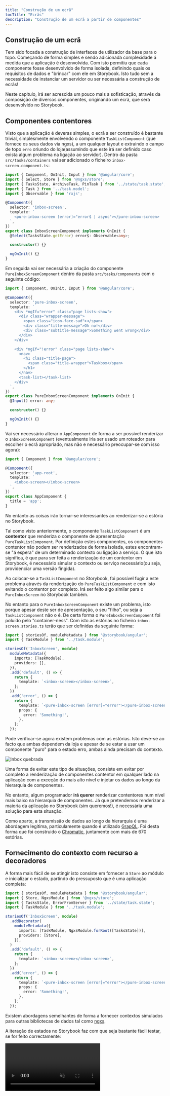 ```yaml
---
title: "Construção de um ecrã"
tocTitle: "Ecrãs"
description: "Construção de um ecrã a partir de componentes"
---
```


## Construção de um ecrã

Tem sido focada a construção de interfaces de utilizador da base para o topo.
Começando de forma simples e sendo adicionada complexidade á medida que a aplicação é desenvolvida. Com isto permitiu que cada componente fosse desenvolvido de forma isolada, definindo quais os requisitos de dados e "brincar" com ele em Storybook. Isto tudo sem a necessidade de instanciar um servidor ou ser necessária a construção de ecrãs!

Neste capitulo, irá ser acrescida um pouco mais a sofisticação, através da composição de diversos componentes, originando um ecrã, que será desenvolvido no Storybook.

## Componentes contentores

Visto que a aplicação é deveras simples, o ecrã a ser construído é bastante trivial, simplesmente envolvendo o componente `TaskListComponent` (que fornece os seus dados via ngxs), a um qualquer layout e extraindo o campo de topo `erro` oriundo do loja(assumindo que este irá ser definido caso exista algum problema na ligação ao servidor). Dentro da pasta `src/tasks/containers` vai ser adicionado o ficheiro `inbox-screen.component.ts`:

```typescript
import { Component, OnInit, Input } from '@angular/core';
import { Select, Store } from '@ngxs/store';
import { TasksState, ArchiveTask, PinTask } from '../state/task.state';
import { Task } from '../task.model';
import { Observable } from 'rxjs';

@Component({
  selector: 'inbox-screen',
  template: `
    <pure-inbox-screen [error]="error$ | async"></pure-inbox-screen>
  `,
})
export class InboxScreenComponent implements OnInit {
  @Select(TasksState.getError) error$: Observable<any>;

  constructor() {}

  ngOnInit() {}
}
```
Em seguida vai ser necessária a criação do componente `PureInboxScreenComponent` dentro da pasta `src/tasks/components` com o seguinte código:

```typescript
import { Component, OnInit, Input } from '@angular/core';

@Component({
  selector: 'pure-inbox-screen',
  template: `
    <div *ngIf="error" class="page lists-show">
      <div class="wrapper-message">
        <span class="icon-face-sad"></span>
        <div class="title-message">Oh no!</div>
        <div class="subtitle-message">Something went wrong</div>
      </div>
    </div>

    <div *ngIf="!error" class="page lists-show">
      <nav>
        <h1 class="title-page">
          <span class="title-wrapper">Taskbox</span>
        </h1>
      </nav>
      <task-list></task-list>
    </div>
  `,
})
export class PureInboxScreenComponent implements OnInit {
  @Input() error: any;

  constructor() {}

  ngOnInit() {}
}
```

Vai ser necessário alterar o `AppComponent` de forma a ser possível renderizar o `InboxScreenComponent` (eventualmente iria ser usado um roteador para escolher o ecrã apropriado, mas não e necessário preocupar-se com isso agora):

```typescript
import { Component } from '@angular/core';

@Component({
  selector: 'app-root',
  template: `
    <inbox-screen></inbox-screen>
  `,
})
export class AppComponent {
  title = 'app';
}
```

No entanto as coisas irão tornar-se interessantes ao renderizar-se a estória no Storybook.

Tal como visto anteriormente, o componente `TaskListComponent` é um **contentor** que renderiza o componente de apresentação `PureTaskListComponent`. Por definição estes componentes, os componentes contentor não podem ser renderizados de forma isolada, estes encontram-se "á espera" de um determinado contexto ou ligação a serviço. O que isto significa, é que para ser feita a renderização de um contentor em Storybook, é necessário simular o contexto ou serviço necessário(ou seja, providenciar uma versão fingida).

Ao colocar-se a `TaskListComponent` no Storybook, foi possível fugir a este problema através da renderização do `PureTaskListComponent` e com isto evitando o contentor por completo.
Irá ser feito algo similar para o `PureInboxScreen` no Storybook também.

No entanto para o `PureInboxScreenComponent` existe um problema, isto porque apesar deste ser de apresentação, o seu "filho", ou seja a `TaskListComponent` não o é. De certa forma o `PureInboxScreenComponent` foi poluído pelo "container-ness". Com isto as estórias no ficheiro `inbox-screen.stories.ts` terão que ser definidas da seguinte forma:

```typescript
import { storiesOf, moduleMetadata } from '@storybook/angular';
import { TaskModule } from '../task.module';

storiesOf('InboxScreen', module)
  moduleMetadata({
    imports: [TaskModule],
    providers: [],
  }),
  .add('default', () => {
    return {
      template: `<inbox-screen></inbox-screen>`,
    };
  })
  .add('error', () => {
    return {
      template: `<pure-inbox-screen [error]="error"></pure-inbox-screen>`,
      props: {
        error: 'Something!',
      },
    };
  });
```
Pode verificar-se agora existem problemas com as estórias. Isto deve-se ao facto que ambas dependem da loja e apesar de se estar a usar um componente "puro" para o estado erro, ambas ainda precisam do contexto.

![Inbox quebrada](/broken-inboxscreen.png)

Uma forma de evitar este tipo de situações, consiste em evitar por completo a renderização de componentes contentor em qualquer lado na aplicação com a exceção do mais alto nível e injetar os dados ao longo da hierarquia de componentes.

No entanto, algum programador **irá querer** renderizar contentores num nível mais baixo na hierarquia de componentes. Já que pretendemos renderizar a maioria da aplicação no Storybook (sim queremos!), é necessária uma solução para esta situação.

<div class="aside">
    Como aparte, a transmissão de dados ao longo da hierarquia é uma abordagem legitima, particulamente quando é utilizado <a href="http://graphql.org/">GrapQL</a>. Foi desta forma que foi construido o <a href="https://www.chromaticqa.com">Chromatic</a>, juntamente com mais de 670 estórias.
</div>

## Fornecimento do contexto com recurso a decoradores

A forma mais fácil de se atingir isto consiste em fornecer a `Store` ao módulo e inicializar o estado, partindo do pressuposto que é uma aplicação completa:

```typescript
import { storiesOf, moduleMetadata } from '@storybook/angular';
import { Store, NgxsModule } from '@ngxs/store';
import { TasksState, ErrorFromServer } from '../state/task.state';
import { TaskModule } from '../task.module';

storiesOf('InboxScreen', module)
  .addDecorator(
    moduleMetadata({
      imports: [TaskModule, NgxsModule.forRoot([TasksState])],
      providers: [Store],
    }),
  )
  .add('default', () => {
    return {
      template: `<inbox-screen></inbox-screen>`,
    };
  })
  .add('error', () => {
    return {
      template: `<pure-inbox-screen [error]="error"></pure-inbox-screen>`,
      props: {
        error: 'Something!',
      },
    };
  });
```

Existem abordagens semelhantes de forma a fornecer contextos simulados para outras bibliotecas de dados tal como [ngxs](https://ngxs.gitbook.io/ngxs/).

A iteração de estados no Storybook faz com que seja bastante fácil testar, se for feito correctamente:

<video autoPlay muted playsInline loop >

  <source
    src="/finished-inboxscreen-states.mp4"
    type="video/mp4"
  />
</video>

## Método alternativo

Poderá estar a perguntar-se porque foi criado o novo `PureInboxScreenComponent`, somente para testar o atributo `error`. A resposta mais curta é que iriamos querer mostrar um padrão que é bastante comum: ou seja componentes contentores agrupados. Neste caso, o `TaskListComponent` foi ligado á loja e com isto injetado dentro do `InboxScreenComponent` que também se encontra ligado á loja (para se obter o `error`). Foi adicionado o `PureInboxScreenComponent` somente para ilustrar uma forma de se dividir os componentes nas formas pura e ligada, assim como a possibilidade de testar em separado.

Este é um exemplo extremamente simples e como tal adicionar estes componentes puros poderá sugerir algo excessivo. Mas com o Storybook para Angular existe uma outra forma de escrever estórias para o `InboxScreenComponent`:

```typescript
import { storiesOf, moduleMetadata } from '@storybook/angular';
import { Store, NgxsModule } from '@ngxs/store';
import { TasksState, ErrorFromServer } from '../state/task.state';
import { TaskModule } from '../task.module';

import { Component } from '@angular/core';

@Component({
  template: `<inbox-screen></inbox-screen>`,
})
class HostDispatchErrorComponent {
  constructor(store: Store) {
    store.dispatch(new ErrorFromServer('Error'));
  }
}

storiesOf('InboxScreen', module)
  .addDecorator(
    moduleMetadata({
      declarations: [HostDispatchErrorComponent],
      imports: [TaskModule, NgxsModule.forRoot([TasksState])],
      providers: [Store],
    }),
  )
  .add('default', () => {
    return {
      template: `<inbox-screen></inbox-screen>`,
    };
  })
  .add('error', () => {
    return {
      template: `<pure-inbox-screen [error]="error"></pure-inbox-screen>`,
      props: {
        error: 'Something!',
      },
    };
  })
  .add('Connected Error', () => {
    return {
      component: HostDispatchErrorComponent,
    };
  });
```

Como pode ser visto, foi criado um novo componente, componente este que embrulha e irá incluir o componente `InboxScreenComponent` diretamente. Dentro do construtor deste, iremos usar o mecanismo de injeção de dependências do Angular de forma a ser possível o acesso á instância `Store` e com isto despoletar a ação de erro. O que resulta no `error` ser adicionado á loja e como consequencia disso, o componente `InboxScreenComponent` irá renderizar corretamente o estado de erro.

Poderá estar a pensar no porque de se usar `component` ao invés de `template` para definir a estória. O que acontece é que Storybook para Angular permite quer uma, quer a outra metodologia, o que a metodologia usada por `component` faz, não é nada mais nada menos do que o que se pretende: permite fornecer uma referência a uma qualquer classe componente e com isso é possível adicionar como um componente dentro do módulo e renderizar. Como efeito colateral, visto que este componente é agora parte do módulo, tem acesso a todos os fornecedores, assim como todos os módulos que foram importados.

## Desenvolmento orientado a Componentes

Começou-se do fundo com `TaskComponent`, prosseguindo para `TaskListComponent` e agora chegou-se ao ecrã geral do interface de utilizador. O `InboxScreenComponent`, acomoda um componente contentor que foi adicionado e inclui também estórias que o acompanham.

<video autoPlay muted playsInline loop style="width:480px; height:auto; margin: 0 auto;">
  <source
    src="/component-driven-development-optimized.mp4"
    type="video/mp4"
  />
</video>

[**Desenvolvimento Orientado a Componentes**](https://blog.hichroma.com/component-driven-development-ce1109d56c8e) permite a expansão gradual da complexidade á medida que se prossegue de forma ascendente na hierarquia de componentes. Dos benefícios ao utilizar-se esta abordagem, estão o processo de desenvolvimento focado e cobertura adicional das permutações possíveis do interface de utilizador.
Resumidamente esta abordagem ajuda na produção de interfaces de utilizador de uma qualidade extrema e assim como complexidade.

Ainda não finalizamos, o trabalho não acaba quando o interface de utilizador estiver construído. É necessário garantir que resiste ao teste do tempo.